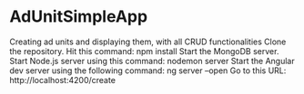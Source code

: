 # AdUnitSimpleApp
Creating ad units and displaying them, with all CRUD functionalities 
Clone the repository.
Hit this command: npm install
Start the MongoDB server.
Start Node.js server using this command: nodemon server
Start the Angular dev server using the following command: ng server –open
Go to this URL: http://localhost:4200/create
